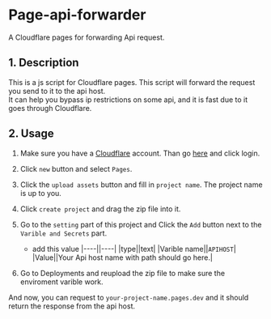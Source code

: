 # Page-api-forwarder
A Cloudflare pages for forwarding Api request.

## 1. Description 
This is a js script for Cloudflare pages. This script will forward the request you send to it to the api host.  
It can help you bypass ip restrictions on some api, and it is fast due to it goes through Cloudflare.  

## 2. Usage
1. Make sure you have a [Cloudflare](cloudflare.com) account. Than go [here](pages.cloudflare.com) and click login.  
2. Click `new` button and select `Pages`.   
3. Click the `upload assets` button and fill in `project name`. The project name is up to you.  
4. Click `create project` and drag the zip file into it.  
5. Go to the `setting` part of this project and Click the `Add` button next to the `Varible and Secrets` part.  
	- add this value 
	|----||----|
	|type||text|
	|Varible name||`APIHOST`|
	|Value||Your Api host name with path should go here.|
  
6. Go to Deployments and reupload the zip file to make sure the enviroment varible work.

And now, you can request to `your-project-name.pages.dev` and it should return the response from the api host.



